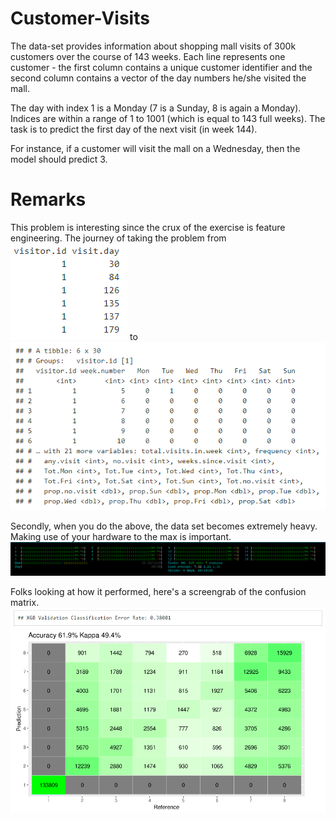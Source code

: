 # Customer-Visits
The data-set provides information about shopping mall visits of 300k customers over the course of 143 weeks. Each line represents one customer - the first column contains a unique customer identifier and the second column contains a vector of the day numbers he/she visited the mall. 

The day with index 1 is a Monday (7 is a Sunday, 8 is again a Monday). Indices are within a range of 1 to 1001 (which is equal to 143 full weeks). The task is to predict the first day of the next visit (in week 144). 

For instance, if a customer will visit the mall on a Wednesday, then the model should predict 3. 

# Remarks
This problem is interesting since the crux of the exercise is feature engineering. The journey of taking the problem from 
![raw_data](images/raw.png "Raw data")
to
![engg_data](images/enggdata.png "Feature engineered data")

Secondly, when you do the above, the data set becomes extremely heavy. Making use of your hardware to the max is important.
![memory](images/memory.png "Memory utilization")

Folks looking at how it performed, here's a screengrab of the confusion matrix.
![confusion_matrix](images/cm.png "Confusion matrix")
